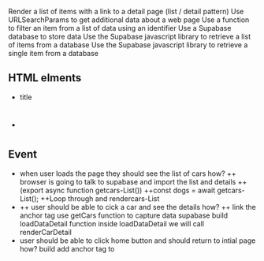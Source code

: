 Render a list of items with a link to a detail page (list / detail pattern)
Use URLSearchParams to get additional data about a web page
Use a function to filter an item from a list of data using an identifier
Use a Supabase database to store data
Use the Supabase javascript library to retrieve a list of items from a database
Use the Supabase javascript library to retrieve a single item from a database

## HTML elments
- title <h1>
- <section id= cars-ListContainer>

## Event
- when user loads the page they should see the list of cars 
how?
++ browser is going to talk to supabase and import the list and details ++(export async function getcars-List())
 ++const dogs = await getcars-List();
++Loop through and rendercars-List
- ++ user should be able to cick a car and see the details
how?
++ link the anchor tag 
use getCars function to capture data supabase
build loadDataDetail function 
inside loadDataDetail we will call renderCarDetail
- user should be able to click home button and should return to intial page
how?
build add anchor tag to <h1>

